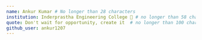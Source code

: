 ```yaml
---
name: Ankur Kumar # No longer than 28 characters
institution: Inderprastha Engineering College 🚩 # no longer than 58 characters
quote: Don't wait for opportunity, create it  # no longer than 100 characters, avoid using quotes(") to guarantee the format remains the same.
github_user: ankur1207
---
```

